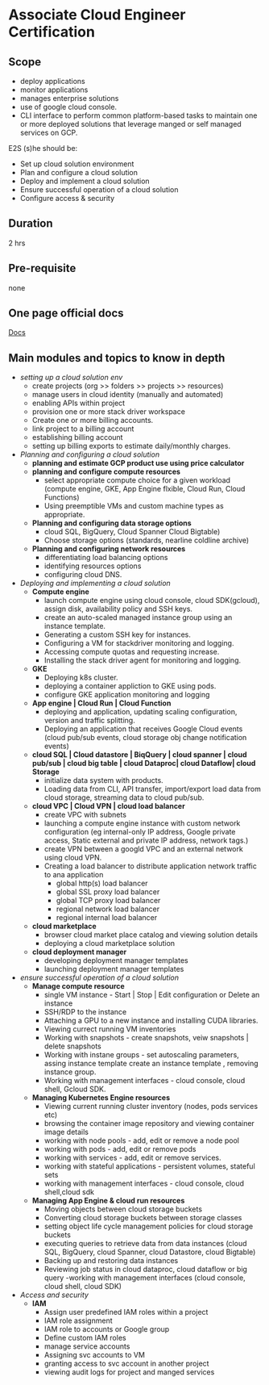 # Associate Cloud Engineer Certification

## Scope

- deploy applications
- monitor applications
- manages enterprise solutions
- use of google cloud console.
- CLI interface to perform common platform-based tasks to maintain one or more deployed solutions that leverage manged or self managed services on GCP.

E2S (s)he should be:

- Set up cloud solution environment
- Plan and configure a cloud solution
- Deploy and implement a cloud solution
- Ensure successful operation of a cloud solution
- Configure access & security

## Duration

2 hrs

## Pre-requisite

none

## One page official docs

[Docs](https://cloud.google.com/certification/cloud-engineer)

## Main modules and topics to know in depth

- *setting up a cloud solution env*
  - create projects (org >> folders >> projects >> resources)
  - manage users in cloud identity (manually and automated)
  - enabling APIs within project
  - provision one or more stack driver workspace
  - Create one or more billing accounts.
  - link project to a billing account
  - establishing billing account
  - setting up billing exports to estimate daily/monthly charges.
- *Planning and configuring a cloud solution*
  - **planning and estimate GCP product use using price calculator**
  - **planning and configure compute resources**
    - select appropriate compute choice for a given workload (compute engine, GKE, App Engine flxible, Cloud Run, Cloud Functions)
    - Using preemptible VMs and custom machine types as appropriate.
  - **Planning and configuring data storage options**
    - cloud SQL, BigQuery, Cloud Spanner Cloud Bigtable)
    - Choose storage options (standards, nearline coldline archive)
  - **Planning and configuring network resources**
    - differentiating load balancing options
    - identifying resources options
    - configuring cloud DNS.
- *Deploying and implementing a cloud solution*
  - **Compute engine**
    - launch compute engine using cloud console, cloud SDK(gcloud), assign disk, availability policy and SSH keys.
    - create an auto-scaled managed instance group using an instance template.
    - Generating a custom SSH key for instances.
    - Configuring a VM for stackdriver monitoring and logging.
    - Accessing compute quotas and requesting increase.
    - Installing the stack driver agent for monitoring and logging.
  - **GKE**
    - Deploying k8s cluster.
    - deploying a container appliction to GKE using pods.
    - configure GKE application monitoring and logging
  - **App engine | Cloud Run | Cloud Function**
    - deploying and application, updating scaling configuration, version and traffic splitting.
    - Deploying an application that receives Google Cloud events (cloud pub/sub events, cloud storage obj change notification events)
  - **cloud SQL | Cloud datastore | BiqQuery | cloud spanner | cloud pub/sub | cloud big table | cloud Dataproc| cloud Dataflow| cloud Storage**
    - initialize data system with products.
    - Loading data from CLI, API transfer, import/export load data from cloud storage, streaming data to cloud pub/sub.
  - **cloud VPC | Cloud VPN | cloud load balancer**
    - create VPC with subnets
    - launching a compute engine instance with custom network configuration (eg internal-only IP address, Google private access, Static external and private IP address, network tags.)
    - create VPN between a googld VPC and an external network using cloud VPN.
    - Creating a load balancer to distribute application network traffic to ana application
      - global http(s) load balancer
      - global SSL proxy load balancer
      - global TCP proxy load balancer
      - regional network load balancer
      - regional internal load balancer
  - **cloud marketplace**
    - browser cloud market place catalog and viewing solution details
    - deploying a cloud marketplace solution
  - **cloud deployment manager**
    - developing deployment manager templates
    - launching deployment manager templates
- *ensure successful operation of a cloud solution*
  - **Manage compute resource**
    - single VM instance - Start | Stop | Edit configuration or Delete an instance
    - SSH/RDP to the instance
    - Attaching a GPU to a new instance and installing CUDA libraries.
    - Viewing currect running VM inventories
    - Working with snapshots - create snapshots, veiw snapshots | delete snapshots
    - Working with instane groups - set autoscaling parameters, assing instance template create an instance template , removing instance group.
    - Working with management interfaces - cloud console, cloud shell, Gcloud SDK.
  - **Managing Kubernetes Engine resources**
    - Viewing current running cluster inventory (nodes, pods services etc)
    - browsing the container image repository and viewing container image details
    - working with node pools - add, edit or remove a node pool
    - working with pods - add, edit or remove pods
    - working with services - add, edit or remove services.
    - working with stateful applications - persistent volumes, stateful sets
    - working with management interfaces - cloud console, cloud shell,cloud sdk
  - **Managing App Engine & cloud run resources**
    - Moving objects between cloud storage buckets
    - Converting cloud storage buckets between storage classes
    - setting object life cycle management policies for cloud storage buckets
    - executing queries to retrieve data from data instances (cloud SQL, BigQuery, cloud Spanner, cloud Datastore, cloud Bigtable)
    - Backing up and restoring data instances
    - Reviewing job status in cloud dataproc, cloud dataflow or big query
    -working with management interfaces (cloud console, cloud shell, cloud SDK)
- *Access and security*
  - **IAM**
    - Assign user predefined IAM roles within a project
    - IAM role assignment
    - IAM role to accounts or Google group
    - Define custom IAM roles
    - manage service accounts
    - Assigning svc accounts to VM
    - granting access to svc account in another project
    - viewing audit logs for project and manged services
